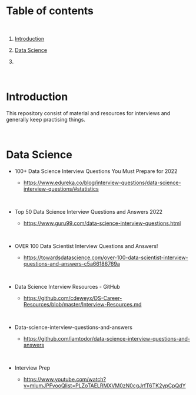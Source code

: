 # Table of contents

<p>&nbsp;</p>

1. [Introduction](#Introduction)

2. [Data Science](#Data-Science)

3. 

<p>&nbsp;</p>

# Introduction

This repository consist of material and resources for interviews and generally keep practising things.

<p>&nbsp;</p>

# Data Science

- 100+ Data Science Interview Questions You Must Prepare for 2022

    - https://www.edureka.co/blog/interview-questions/data-science-interview-questions/#statistics

<p>&nbsp;</p>


- Top 50 Data Science Interview Questions and Answers 2022

    - https://www.guru99.com/data-science-interview-questions.html

<p>&nbsp;</p>


- OVER 100 Data Scientist Interview Questions and Answers!

    - https://towardsdatascience.com/over-100-data-scientist-interview-questions-and-answers-c5a66186769a

<p>&nbsp;</p>

- Data Science Interview Resources - GitHub

    - https://github.com/cdeweyx/DS-Career-Resources/blob/master/Interview-Resources.md

<p>&nbsp;</p>

- Data-science-interview-questions-and-answers

    - https://github.com/iamtodor/data-science-interview-questions-and-answers
<p>&nbsp;</p>


- Interview Prep

    - https://www.youtube.com/watch?v=mlumJPFvooQlist=PLZoTAELRMXVM0zN0cgJrfT6TK2ypCpQdY


<p>&nbsp;</p>